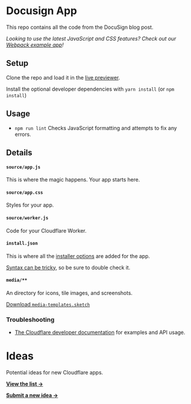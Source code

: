 # Docusign App

This repo contains all the code from the DocuSign blog post.

_Looking to use the latest JavaScript and CSS features? Check out our [Webpack example app](https://github.com/cloudflare-apps/example-webpack-app)!_

## Setup

Clone the repo and load it in the [live previewer](https://www.cloudflare.com/apps/developer/app-creator).

Install the optional developer dependencies with `yarn install` (or `npm install`)

## Usage

- `npm run lint` Checks JavaScript formatting and attempts to fix any errors.

## Details

#### `source/app.js`

This is where the magic happens. Your app starts here.

#### `source/app.css`

Styles for your app.

#### `source/worker.js`

Code for your Cloudflare Worker.

#### `install.json`

This is where all the <a href="https://www.cloudflare.com/apps/developer/docs/install-json">installer options</a> are added for the app.

<a href="http://install.json.is/">Syntax can be tricky</a>, so be sure to double check it.

#### `media/**`

An directory for icons, tile images, and screenshots.

[Download <code class="inline">media-templates.sketch</code>](https://github.com/cloudflare-apps/media-templates/raw/master/media-templates.sketch)

### Troubleshooting

- <a href="https://www.cloudflare.com/apps/developer/docs/getting-started">The Cloudflare developer documentation</a> for examples and API usage.


# Ideas

Potential ideas for new Cloudflare apps.

__[View the list →](https://github.com/cloudflare-apps/example-app/issues?q=is%3Aopen+is%3Aissue+label%3A%22App+Idea%22+sort%3Areactions-%2B1-desc)__

__[Submit a new idea →](https://github.com/cloudflare-apps/example-app/issues/new)__

